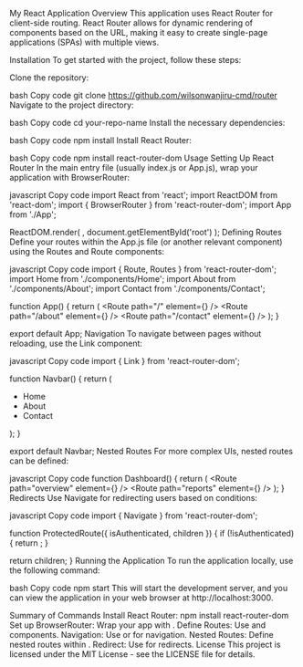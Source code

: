 My React Application
Overview
This application uses React Router for client-side routing. React Router allows for dynamic rendering of components based on the URL, making it easy to create single-page applications (SPAs) with multiple views.

Installation
To get started with the project, follow these steps:

Clone the repository:

bash
Copy code
git clone https://github.com/wilsonwanjiru-cmd/router
Navigate to the project directory:

bash
Copy code
cd your-repo-name
Install the necessary dependencies:

bash
Copy code
npm install
Install React Router:

bash
Copy code
npm install react-router-dom
Usage
Setting Up React Router
In the main entry file (usually index.js or App.js), wrap your application with BrowserRouter:

javascript
Copy code
import React from 'react';
import ReactDOM from 'react-dom';
import { BrowserRouter } from 'react-router-dom';
import App from './App';

ReactDOM.render(
  <BrowserRouter>
    <App />
  </BrowserRouter>,
  document.getElementById('root')
);
Defining Routes
Define your routes within the App.js file (or another relevant component) using the Routes and Route components:

javascript
Copy code
import { Route, Routes } from 'react-router-dom';
import Home from './components/Home';
import About from './components/About';
import Contact from './components/Contact';

function App() {
  return (
    <Routes>
      <Route path="/" element={<Home />} />
      <Route path="/about" element={<About />} />
      <Route path="/contact" element={<Contact />} />
    </Routes>
  );
}

export default App;
Navigation
To navigate between pages without reloading, use the Link component:

javascript
Copy code
import { Link } from 'react-router-dom';

function Navbar() {
  return (
    <nav>
      <ul>
        <li><Link to="/">Home</Link></li>
        <li><Link to="/about">About</Link></li>
        <li><Link to="/contact">Contact</Link></li>
      </ul>
    </nav>
  );
}

export default Navbar;
Nested Routes
For more complex UIs, nested routes can be defined:

javascript
Copy code
function Dashboard() {
  return (
    <Routes>
      <Route path="overview" element={<Overview />} />
      <Route path="reports" element={<Reports />} />
    </Routes>
  );
}
Redirects
Use Navigate for redirecting users based on conditions:

javascript
Copy code
import { Navigate } from 'react-router-dom';

function ProtectedRoute({ isAuthenticated, children }) {
  if (!isAuthenticated) {
    return <Navigate to="/login" replace />;
  }

  return children;
}
Running the Application
To run the application locally, use the following command:

bash
Copy code
npm start
This will start the development server, and you can view the application in your web browser at http://localhost:3000.

Summary of Commands
Install React Router: npm install react-router-dom
Set up BrowserRouter: Wrap your app with <BrowserRouter>.
Define Routes: Use <Routes> and <Route> components.
Navigation: Use <Link> or <NavLink> for navigation.
Nested Routes: Define nested routes within <Routes>.
Redirect: Use <Navigate> for redirects.
License
This project is licensed under the MIT License - see the LICENSE file for details.